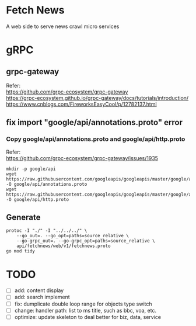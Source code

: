 # Fetch News
A web side to serve news crawl micro services

# gRPC

## grpc-gateway
Refer:  
https://github.com/grpc-ecosystem/grpc-gateway  
https://grpc-ecosystem.github.io/grpc-gateway/docs/tutorials/introduction/  
https://www.cnblogs.com/FireworksEasyCool/p/12782137.html  

## fix import "google/api/annotations.proto"  error
### Copy google/api/annotations.proto and google/api/http.proto
Refer:  
https://github.com/grpc-ecosystem/grpc-gateway/issues/1935  
```
mkdir -p google/api
wget https://raw.githubusercontent.com/googleapis/googleapis/master/google/api/annotations.proto -O google/api/annotations.proto
wget https://raw.githubusercontent.com/googleapis/googleapis/master/google/api/http.proto -O google/api/http.proto
```
## Generate
```
protoc -I "./" -I "../../../" \
    --go_out=. --go_opt=paths=source_relative \
    --go-grpc_out=. --go-grpc_opt=paths=source_relative \
    api/fetchnews/web/v1/fetchnews.proto
go mod tidy
```

# TODO
- [ ] add: content display
- [ ] add: search implement
- [ ] fix: dumplicate double loop range for objects type switch
- [ ] change: handler path: list to ms title, such as bbc, voa, etc.
- [ ] optimize: update skeleton to deal better for biz, data, service
